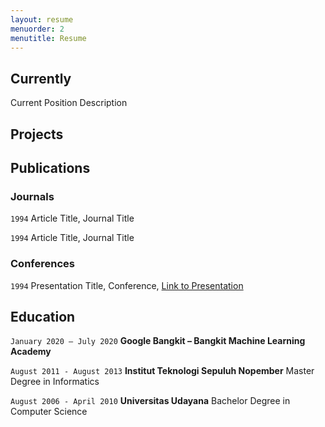 ```yaml
---
layout: resume
menuorder: 2
menutitle: Resume
---
```

## Currently

Current Position Description

## Projects
<!--List of projects -->

## Publications
<!-- A list is also available [online](https://scholar.google.co.uk/citations?user=LTOTl0YAAAAJ) -->

### Journals

`1994`
Article Title, Journal Title

`1994`
Article Title, Journal Title


### Conferences

`1994`
Presentation Title, Conference, <a href="https://MyWebsite.tld/presentation1">Link to Presentation</a>

## Education

`January 2020 – July 2020`
__Google Bangkit – Bangkit Machine Learning Academy__

`August 2011 - August 2013`
__Institut Teknologi Sepuluh Nopember__
Master Degree in Informatics 

`August 2006 - April 2010`
__Universitas Udayana__
Bachelor Degree in Computer Science 

<!-- ### Footer

Last updated: May 2013 -->


